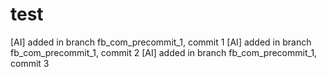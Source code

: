 # test

[AI] added in branch fb_com_precommit_1, commit 1
[AI] added in branch fb_com_precommit_1, commit 2
[AI] added in branch fb_com_precommit_1, commit 3
